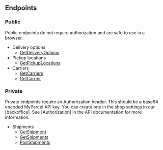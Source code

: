 ## Endpoints

### Public

Public endpoints do not require authorization and are safe to use in a browser.

- Delivery options
  - [GetDeliveryOptions](./src/endpoints/public/delivery-options/GetDeliveryOptions.ts)
- Pickup locations
  - [GetPickupLocations](./src/endpoints/public/pickup-locations/GetPickupLocations.ts)
- Carriers
  - [GetCarriers](./src/endpoints/public/carriers/GetCarriers.ts)
  - [GetCarrier](./src/endpoints/public/carriers/GetCarrier.ts)

### Private

Private endpoints require an Authorization header. This should be a base64
encoded MyParcel API key. You can create one in the shop settings in
our [backoffice]. See [Authorization] in the API documentation for more
information.

- Shipments
  - [GetShipment](./src/endpoints/private/shipments/GetShipment.ts)
  - [GetShipments](./src/endpoints/private/shipments/GetShipments.ts)
  - [PostShipments](./src/endpoints/private/shipments/PostShipments.ts)